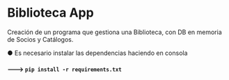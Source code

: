 # Biblioteca App

Creación de un programa que gestiona una Biblioteca, con DB en memoria de Socios y Catálogos.

● Es necesario instalar las dependencias haciendo en consola 
#### ---> **`pip install -r requirements.txt`**
